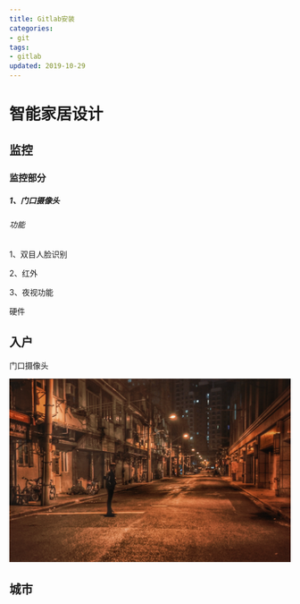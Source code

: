 ```yaml
---
title: Gitlab安装
categories: 
- git   
tags:
- gitlab
updated: 2019-10-29
---
```


# 智能家居设计

## 监控 

### 监控部分

##### 1、门口摄像头

###### 功能

1、双目人脸识别

2、红外

3、夜视功能





硬件

## 入户

门口摄像头






![摄影1977](https://github.com/gyqworld/gyqworld.github.io/raw/master/assets/blog_images/上海/1.jpg)

## 城市



